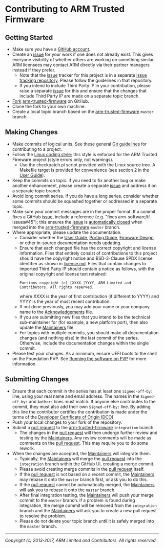 Contributing to ARM Trusted Firmware
====================================

Getting Started
---------------

*   Make sure you have a [GitHub account].
*   Create an [issue] for your work if one does not already exist. This gives
    everyone visibility of whether others are working on something similar. ARM
    licensees may contact ARM directly via their partner managers instead if
    they prefer.
    *   Note that the [issue] tracker for this project is in a separate
        [issue tracking repository]. Please follow the guidelines in that
        repository.
    *   If you intend to include Third Party IP in your contribution, please
        raise a separate [issue] for this and ensure that the changes that
        include Third Party IP are made on a separate topic branch.
*   [Fork][] [arm-trusted-firmware][] on GitHub.
*   Clone the fork to your own machine.
*   Create a local topic branch based on the [arm-trusted-firmware][] `master`
    branch.


Making Changes
--------------

*   Make commits of logical units. See these general [Git guidelines] for
    contributing to a project.
*   Follow the [Linux coding style]; this style is enforced for the ARM Trusted
    Firmware project (style errors only, not warnings).
    *   Use the checkpatch.pl script provided with the Linux source tree. A
        Makefile target is provided for convenience (see section 2 in the
        [User Guide]).
*   Keep the commits on topic. If you need to fix another bug or make another
    enhancement, please create a separate [issue] and address it on a separate
    topic branch.
*   Avoid long commit series. If you do have a long series, consider whether
    some commits should be squashed together or addressed in a separate topic.
*   Make sure your commit messages are in the proper format. If a commit fixes
    a GitHub [issue], include a reference (e.g.
    "fixes arm-software/tf-issues#45"); this ensures the [issue] is
    [automatically closed] when merged into the [arm-trusted-firmware] `master`
    branch.
*   Where appropriate, please update the documentation.
    *   Consider whether the [User Guide], [Porting Guide], [Firmware Design] or
        other in-source documentation needs updating.
    *   Ensure that each changed file has the correct copyright and license
        information. Files that entirely consist of contributions to this
        project should have the copyright notice and BSD-3-Clause SPDX license
        identifier as shown in [license.md](./license.md). Files that contain
        changes to imported Third Party IP should contain a notice as follows,
        with the original copyright and license text retained:
        ```
        Portions copyright (c) [XXXX-]YYYY, ARM Limited and Contributors. All rights reserved.
        ```
        where XXXX is the year of first contribution (if different to YYYY) and
        YYYY is the year of most recent contribution.
    *   If not done previously, you may add your name or your company name to
        the [Acknowledgements] file.
    *   If you are submitting new files that you intend to be the technical
        sub-maintainer for (for example, a new platform port), then also update
        the [Maintainers] file.
    *   For topics with multiple commits, you should make all documentation
        changes (and nothing else) in the last commit of the series. Otherwise,
        include the documentation changes within the single commit.
*   Please test your changes. As a minimum, ensure UEFI boots to the shell on
    the Foundation FVP. See [Running the software on FVP] for more information.


Submitting Changes
------------------

*   Ensure that each commit in the series has at least one `Signed-off-by:`
    line, using your real name and email address. The names in the
    `Signed-off-by:` and `Author:` lines must match. If anyone else contributes
    to the commit, they must also add their own `Signed-off-by:` line.
    By adding this line the contributor certifies the contribution is made under
    the terms of the [Developer Certificate of Origin (DCO)][DCO].
*   Push your local changes to your fork of the repository.
*   Submit a [pull request] to the [arm-trusted-firmware] `integration` branch.
    *   The changes in the [pull request] will then undergo further review and
        testing by the [Maintainers]. Any review comments will be made as
        comments on the [pull request]. This may require you to do some rework.
*   When the changes are accepted, the [Maintainers] will integrate them.
    *   Typically, the [Maintainers] will merge the [pull request] into the
        `integration` branch within the GitHub UI, creating a merge commit.
    *   Please avoid creating merge commits in the [pull request] itself.
    *   If the [pull request] is not based on a recent commit, the [Maintainers]
        may rebase it onto the `master` branch first, or ask you to do this.
    *   If the [pull request] cannot be automatically merged, the [Maintainers]
        will ask you to rebase it onto the `master` branch.
    *   After final integration testing, the [Maintainers] will push your merge
        commit to the `master` branch. If a problem is found during integration,
        the merge commit will be removed from the `integration` branch and the
        [Maintainers] will ask you to create a new pull request to resolve the
        problem.
    *   Please do not delete your topic branch until it is safely merged into
        the `master` branch.


- - - - - - - - - - - - - - - - - - - - - - - - - -

_Copyright (c) 2013-2017, ARM Limited and Contributors. All rights reserved._


[User Guide]:                           ./docs/user-guide.md
[Running the software on FVP]:          ./docs/user-guide.md#8--running-the-software-on-fvp
[Porting Guide]:                        ./docs/porting-guide.md
[Firmware Design]:                      ./docs/firmware-design.md
[Acknowledgements]:                     ./acknowledgements.md "Contributor acknowledgements"
[DCO]:                                  ./dco.txt
[Maintainers]:                          ./maintainers.md

[GitHub account]:               https://github.com/signup/free
[Fork]:                         https://help.github.com/articles/fork-a-repo
[issue tracking repository]:    https://github.com/ARM-software/tf-issues
[issue]:                        https://github.com/ARM-software/tf-issues/issues
[pull request]:                 https://help.github.com/articles/using-pull-requests
[automatically closed]:         https://help.github.com/articles/closing-issues-via-commit-messages
[Git guidelines]:               http://git-scm.com/book/ch5-2.html
[Linux coding style]:           https://www.kernel.org/doc/Documentation/CodingStyle
[arm-trusted-firmware]:         https://github.com/ARM-software/arm-trusted-firmware
